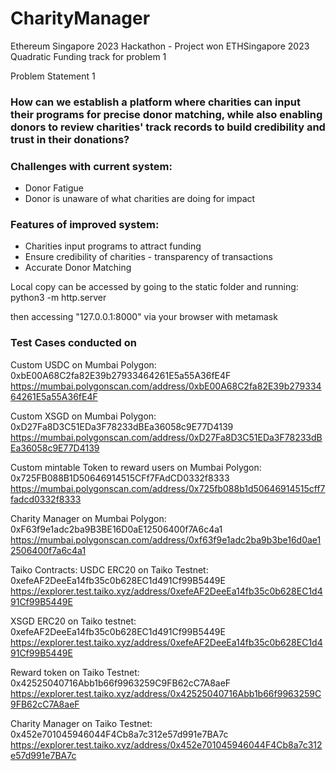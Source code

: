 # CharityManager
Ethereum Singapore 2023 Hackathon - Project won ETHSingapore 2023 Quadratic Funding track for problem 1

Problem Statement 1
### How can we establish a platform where charities can input their programs for precise donor matching, while also enabling donors to review charities' track records to build credibility and trust in their donations?

### **Challenges with current system:**

- Donor Fatigue
- Donor is unaware of what charities are doing for impact

### **Features of improved system:**

- Charities input programs to attract funding
- Ensure credibility of charities - transparency of transactions
- Accurate Donor Matching

Local copy can be accessed by going to the static folder and running:
python3 -m http.server

then accessing "127.0.0.1:8000" via your browser with metamask


### **Test Cases conducted on**
Custom USDC on Mumbai Polygon:
0xbE00A68C2fa82E39b27933464261E5a55A36fE4F
https://mumbai.polygonscan.com/address/0xbE00A68C2fa82E39b27933464261E5a55A36fE4F

Custom XSGD on Mumbai Polygon:
0xD27Fa8D3C51EDa3F78233dBEa36058c9E77D4139
https://mumbai.polygonscan.com/address/0xD27Fa8D3C51EDa3F78233dBEa36058c9E77D4139

Custom mintable Token to reward users on Mumbai Polygon:
0x725FB088B1D50646914515CFf7FAdCD0332f8333
https://mumbai.polygonscan.com/address/0x725fb088b1d50646914515cff7fadcd0332f8333

Charity Manager on Mumbai Polygon:
0xF63f9e1adc2ba9B3BE16D0aE12506400f7A6c4a1
https://mumbai.polygonscan.com/address/0xf63f9e1adc2ba9b3be16d0ae12506400f7a6c4a1

Taiko Contracts:
USDC ERC20 on Taiko Testnet:
0xefeAF2DeeEa14fb35c0b628EC1d491Cf99B5449E
https://explorer.test.taiko.xyz/address/0xefeAF2DeeEa14fb35c0b628EC1d491Cf99B5449E

XSGD ERC20 on Taiko testnet:
0xefeAF2DeeEa14fb35c0b628EC1d491Cf99B5449E
https://explorer.test.taiko.xyz/address/0xefeAF2DeeEa14fb35c0b628EC1d491Cf99B5449E

Reward token on Taiko Testnet:
0x42525040716Abb1b66f9963259C9FB62cC7A8aeF
https://explorer.test.taiko.xyz/address/0x42525040716Abb1b66f9963259C9FB62cC7A8aeF

Charity Manager on Taiko Testnet:
0x452e701045946044F4Cb8a7c312e57d991e7BA7c
https://explorer.test.taiko.xyz/address/0x452e701045946044F4Cb8a7c312e57d991e7BA7c
